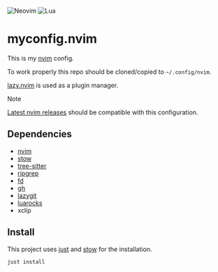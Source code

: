 ![Neovim](https://img.shields.io/badge/NeoVim-%2357A143.svg?&style=for-the-badge&logo=neovim&logoColor=white)
![Lua](https://img.shields.io/badge/lua-%232C2D72.svg?style=for-the-badge&logo=lua&logoColor=white)

# myconfig.nvim

This is my [nvim](https://neovim.io/) config.

To work properly this repo should be cloned/copied to `~/.config/nvim`.

[lazy.nvim](https://github.com/folke/lazy.nvim) is used as a plugin manager.

> [!NOTE]
> [Latest nvim releases](https://github.com/neovim/neovim/releases) should be compatible with this configuration.

## Dependencies

- [nvim](https://neovim.io/)
- [stow](https://www.gnu.org/software/stow/)
- [tree-sitter](https://tree-sitter.github.io/tree-sitter/)
- [ripgrep](https://github.com/BurntSushi/ripgrep)
- [fd](https://github.com/sharkdp/fd)
- [gh](https://cli.github.com/)
- [lazygit](https://github.com/jesseduffield/lazygit)
- [luarocks](https://luarocks.org/)
- xclip

## Install

This project uses [just](https://github.com/casey/just) and [stow](https://www.gnu.org/software/stow/) for the installation.

```bash
just install
```
